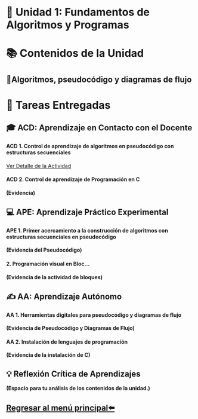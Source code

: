 # 📘 Unidad 1: Fundamentos de Algoritmos y Programas
# 📚 Contenidos de la Unidad
## 📍Algoritmos, pseudocódigo y diagramas de flujo
# 📑 Tareas Entregadas
## 🎓 ACD: Aprendizaje en Contacto con el Docente
#### ACD 1. Control de aprendizaje de algoritmos en pseudocódigo con estructuras secuenciales
[Ver Detalle de la Actividad](ACD1.md)

#### ACD 2. Control de aprendizaje de Programación en C
**(Evidencia)**

## 💻 APE: Aprendizaje Práctico Experimental
#### APE 1. Primer acercamiento a la construcción de algoritmos con estructuras secuenciales en pseudocódigo 
**(Evidencia del Pseudocódigo)**

#### 2. Programación visual en Bloc...
**(Evidencia de la actividad de bloques)**


## ✍️ AA: Aprendizaje Autónomo
#### AA 1. Herramientas digitales para pseudocódigo y diagramas de flujo
**(Evidencia de Pseudocódigo y Diagramas de Flujo)**

#### AA 2. Instalación de lenguajes de programación
**(Evidencia de la instalación de C)**


## 💡 Reflexión Crítica de Aprendizajes
**(Espacio para tu análisis de los contenidos de la unidad.)**

## [Regresar al menú principal⬅️](index.md)
